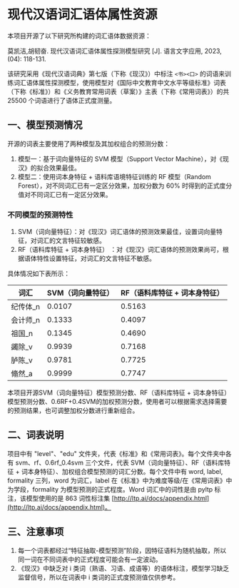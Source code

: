 # 现代汉语词汇语体属性资源

本项目开源了以下研究所构建的词汇语体数据资源：

莫凯洁,胡韧奋. 现代汉语词汇语体属性探测模型研究 [J]. 语言文字应用, 2023, (04): 118-131. 

该研究采用《现代汉语词典》第七版（下称《现汉》）中标注 `<书><口>` 的词语来训练词汇语体属性探测模型，使用模型对《国际中文教育中文水平等级标准》词表（下称《标准》）和《义务教育常用词表（草案）》主表（下称《常用词表》）的共 25500 个词语进行了语体正式度测量。

## 一、模型预测情况

开源的词表主要使用了两种模型及其加权组合的预测分数：
1. 模型一：基于词向量特征的 SVM 模型（Support Vector Machine），对《现汉》的拟合效果最佳。
2. 模型二：使用词本身特征 + 语料库语境特征训练的 RF 模型（Random Forest），对不同词汇已有一定区分效果，加权分数为 60% 时得到的正式度分值对不同词汇已有一定区分效果。

### 不同模型的预测特性

1. SVM（词向量特征）：对《现汉》词汇语体的预测效果最佳，设置词向量特征，对词汇的文言特征较敏感。
2. RF（语料库特征 + 词本身特征） ：对《现汉》词汇语体的预测效果尚可，根据语体特性设置特征，对词汇的文言特征不敏感。

具体情况如下表所示：

| 词汇        | SVM（词向量特征） | RF（语料库特征 + 词本身特征） |
|------------|------------------|-----------------------------|
| 纪传体_n   | 0.0107           | 0.5163                      |
| 会计师_n    | 0.1333           | 0.4097                      |
| 祖国_n      | 0.1345           | 0.4690                      |
| 蠲除_v      | 0.9939           | 0.7168                      |
| 胪陈_v      | 0.9781           | 0.7725                      |
| 翛然_a      | 0.9999           | 0.7747                      |

本项目开源SVM（词向量特征）模型预测分数、RF（语料库特征 + 词本身特征）模型预测分数、0.6RF+0.4SVM的加权预测分数，使用者可以根据需求选择需要的预测结果，也可调整加权分数进行重新组合。

## 二、词表说明

项目中有 "level"、"edu" 文件夹，代表《标准》和《常用词表》。每个文件夹中各有 svm、rf、0.6rf_0.4svm 三个文件，代表 SVM（词向量特征）、RF（语料库特征 + 词本身特征）、加权组合模型预测的词汇分数。每个文件中有 word, label, formality 三列，word 为词汇，label 在《标准》中为难度等级/在《常用词表》中为学段，formality 为模型预测的正式程度。Word 词汇中的词性是由 pyltp 标注，该模型使用的是 863 词性标注集 [http://ltp.ai/docs/appendix.html](http://ltp.ai/docs/appendix.html)。

## 三、注意事项

1. 每一个词表都经过“特征抽取-模型预测”阶段，因特征语料为随机抽取，所以同一词在不同词表中的正式程度可能会有一定波动。
2. 《现汉》中缺乏对 i 类词（熟语、习语、成语等）的语体标注，模型学习缺乏监督信号，所以在词表中 i 类词的正式度预测值仅供参考。

